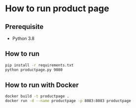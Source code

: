 # How to run product page

## Prerequisite

* Python 3.8

## How to run

```bash
pip install -r requirements.txt
python productpage.py 9080
```

## How to run with Docker

```bash
docker build -t productpage .
docker run -d --name productpage -p 8083:8083 productpage
```
